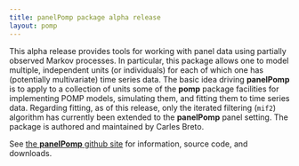 ```yaml
---
title: panelPomp package alpha release
layout: pomp
---
```


This alpha release provides tools for working with panel data using partially observed Markov processes.
In particular, this package allows one to model multiple, independent units (or individuals) for each of which one has (potentially multivariate) time series data.
The basic idea driving **panelPomp** is to apply to a collection of units some of the **pomp** package facilities for implementing POMP models, simulating them, and fitting them to time series data.
Regarding fitting, as of this release, only the iterated filtering (`mif2`) algorithm has currently been extended to the **panelPomp** panel setting.
The package is authored and maintained by Carles Breto.

See [the **panelPomp** github site](http://github.com/cbreto/panelPomp) for information, source code, and downloads.
